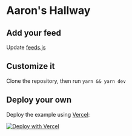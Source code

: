 # Aaron's Hallway

## Add your feed

Update [feeds.js](https://vercel.com/import/project?template=https://github.com/AAorris/hallway/tree/main/feeds.js)

## Customize it

Clone the repository, then run `yarn && yarn dev`

## Deploy your own

Deploy the example using [Vercel](https://vercel.com):

[![Deploy with Vercel](https://vercel.com/button)](https://vercel.com/import/project?template=https://github.com/AAorris/hallway/tree/main)
